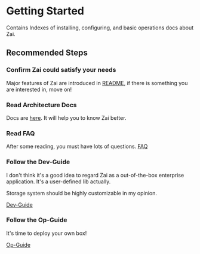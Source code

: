Getting Started
===

Contains Indexes of installing, configuring, and basic operations docs about Zai.

## Recommended Steps

### Confirm Zai could satisfy your needs

Major features of Zai are introduced in [README](../README.md), 
if there is something you are interested in, move on!

### Read Architecture Docs

Docs are [here](arch). It will help you to know Zai better.

### Read FAQ

After some reading, you must have lots of questions. [FAQ](FAQ.md)

### Follow the Dev-Guide

I don't think it's a good idea to regard Zai as a out-of-the-box enterprise application.
It's a user-defined lib actually.

Storage system should be highly customizable in my opinion.

[Dev-Guide](dev-guide/overview.md)

### Follow the Op-Guide

It's time to deploy your own box!

[Op-Guide](op-guide)
